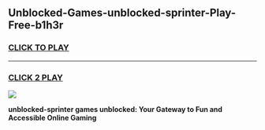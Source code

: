
## Unblocked-Games-unblocked-sprinter-Play-Free-b1h3r
<h3>
<a href="https://premium76.site?title=unblocked-sprinter&ref=18A1">CLICK TO PLAY</a></h3>
<hr>

<h3>
<a href="https://premium76.site?title=unblocked-sprinter&ref=18A1">CLICK 2 PLAY</a>
  
</h3>

<a href="https://premium76.site?title=unblocked-sprinter&ref=18A1"><img src="https://clearcache.store/games.png"></a>


**unblocked-sprinter games unblocked: Your Gateway to Fun and Accessible Online Gaming**
